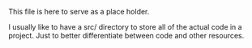 This file is here to serve as a place holder.

I usually like to have a src/ directory to store all of the actual code in a project.
Just to better differentiate between code and other resources.
